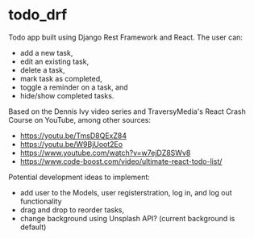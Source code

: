 # todo_drf

Todo app built using Django Rest Framework and React. The user can:
- add a new task,
- edit an existing task,
- delete a task,
- mark task as completed,
- toggle a reminder on a task, and
-  hide/show completed tasks.

Based on the Dennis Ivy video series and TraversyMedia's React Crash Course on YouTube, among other sources:

- https://youtu.be/TmsD8QExZ84
- https://youtu.be/W9BjUoot2Eo
- https://www.youtube.com/watch?v=w7ejDZ8SWv8
- https://www.code-boost.com/video/ultimate-react-todo-list/

Potential development ideas to implement:

- add user to the Models, user registerstration, log in, and log out functionality
- drag and drop to reorder tasks,
- change background using Unsplash API? (current background is default)
